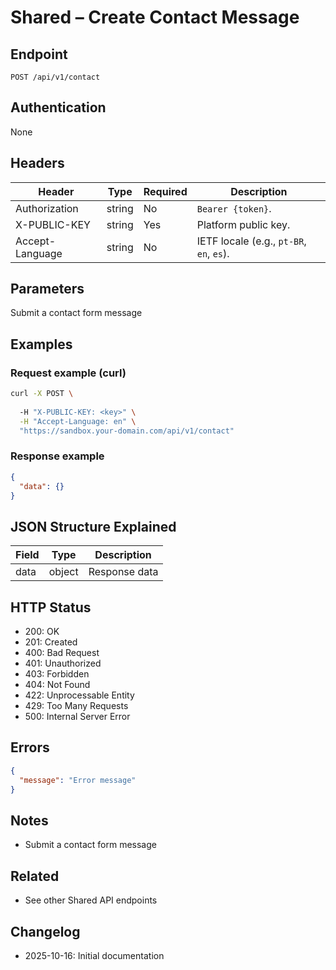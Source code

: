 # Shared – Create Contact Message

## Endpoint

```
POST /api/v1/contact
```

## Authentication

None

## Headers

| Header     | Type | Required | Description |
| ---------------- | ------ | -------- | ----------- |
| Authorization    | string | No | `Bearer {token}`. |
| X-PUBLIC-KEY     | string | Yes      | Platform public key. |
| Accept-Language  | string | No       | IETF locale (e.g., `pt-BR`, `en`, `es`). |

## Parameters

Submit a contact form message

## Examples

### Request example (curl)

```bash
curl -X POST \
  
  -H "X-PUBLIC-KEY: <key>" \
  -H "Accept-Language: en" \
  "https://sandbox.your-domain.com/api/v1/contact"
```

### Response example

```json
{
  "data": {}
}
```

## JSON Structure Explained

| Field | Type | Description |
| ----------- | ------- | ----------- |
| data        | object  | Response data |

## HTTP Status

- 200: OK
- 201: Created
- 400: Bad Request
- 401: Unauthorized
- 403: Forbidden
- 404: Not Found
- 422: Unprocessable Entity
- 429: Too Many Requests
- 500: Internal Server Error

## Errors

```json
{
  "message": "Error message"
}
```

## Notes

- Submit a contact form message

## Related

- See other Shared API endpoints

## Changelog

- 2025-10-16: Initial documentation
